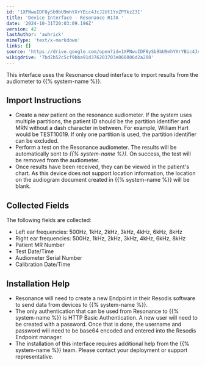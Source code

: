 ```yaml
---
id: '1XPNwuIDF8ySb9bU9mhYXrYBic4JcJ2Ut1YnZPTkzZ3I'
title: 'Device Interface - Resonance R17A '
date: '2024-10-31T20:03:09.196Z'
version: 42
lastAuthor: 'auhrick'
mimeType: 'text/x-markdown'
links: []
source: 'https://drive.google.com/open?id=1XPNwuIDF8ySb9bU9mhYXrYBic4JcJ2Ut1YnZPTkzZ3I'
wikigdrive: '7bd2b52c5cf9bba91d376203703e860806d2a208'
---
```

This interface uses the Resonance cloud interface to import results from the audiometer to {{% system-name %}}.

## Import Instructions

* Create a new patient on the resonance audiometer.  If the system uses multiple partitions, the patient ID should be the partition identifier and MRN without a dash character in between.  For example, William Hart would be TEST10019.  If only one partition is used, the partition identifier can be excluded.
* Perform a test on the Resonance audiometer.  The results will be automatically sent to <em>{{% system-name %}}.</em> On success, the test will be removed from the audiometer.
* Once results have been received, they can be viewed in the patient's chart. As this device does not support location information, the location on the audiogram document created in {{% system-name %}} will be blank.

## Collected Fields

The following fields are collected:

* Left ear frequencies: 500Hz, 1kHz, 2kHz, 3kHz, 4kHz, 6kHz, 8kHz
* Right ear frequencies: 500Hz, 1kHz, 2kHz, 3kHz, 4kHz, 6kHz, 8kHz
* Patient MR Number
* Test Date/Time
* Audiometer Serial Number
* Calibration Date/Time

## Installation Help

* Resonance will need to create a new Endpoint in their Resodis software to send data from devices to {{% system-name %}}.
* The only authentication that can be used from Resonance to {{% system-name %}} is HTTP Basic Authentication. A new user will need to be created with a password.  Once that is done, the username and password will need to be base64 encoded and entered into the Resodis Endpoint manager.
* The installation of this interface requires additional help from the {{% system-name %}} team. Please contact your deployment or support representative.

